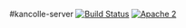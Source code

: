 #kancolle-server
[![Build Status](https://travis-ci.org/sage417/kancolle-server.png)](https://travis-ci.org/sage417/kancolle-server])
[![Apache 2](http://img.shields.io/badge/license-Apache%202-red.svg)](http://www.apache.org/licenses/LICENSE-2.0)
